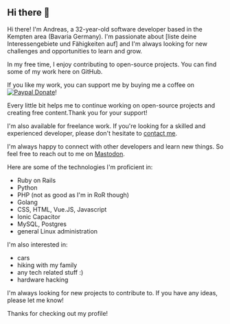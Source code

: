 ## Hi there 👋

Hi there! I'm Andreas, a 32-year-old software developer based in the Kempten area (Bavaria Germany). I'm passionate about [liste deine Interessengebiete und Fähigkeiten auf] and I'm always looking for new challenges and opportunities to learn and grow.

In my free time, I enjoy contributing to open-source projects. You can find some of my work here on GitHub. 

If you like my work, you can support me by buying me a coffee on [![Paypal Donate](https://img.shields.io/badge/Paypal-donate-blue.svg)](https://www.paypal.com/cgi-bin/webscr?cmd=_donations&business=simplyanamedude@gmail.com&lc=GB&item_name=Andreas%20Treubert&no_note=0&currency_code=EUR&bn=PP-DonationsBF:btn_donate_LG.gif:NonHostedGuest)!

Every little bit helps me to continue working on open-source projects and creating free content.Thank you for your support!

I'm also available for freelance work. If you're looking for a skilled and experienced developer, please don't hesitate to [contact me](https://www.devbert.de/index.php/en/contact/).

I'm always happy to connect with other developers and learn new things. So feel free to reach out to me on [Mastodon](https://mastodon.social/@DevBird).

Here are some of the technologies I'm proficient in:

* Ruby on Rails
* Python
* PHP (not as good as I'm in RoR though)
* Golang
* CSS, HTML, Vue.JS, Javascript
* Ionic Capacitor
* MySQL, Postgres
* general Linux administration

I'm also interested in:
* cars
* hiking with my family
* any tech related stuff :)
* hardware hacking

I'm always looking for new projects to contribute to. If you have any ideas, please let me know!

Thanks for checking out my profile!

